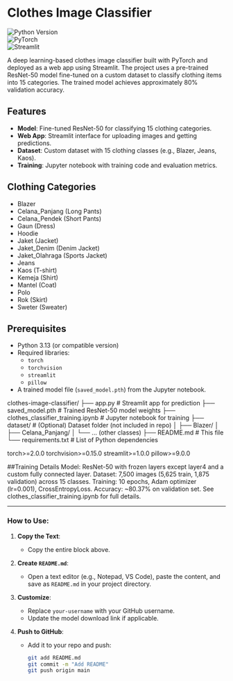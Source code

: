 # Clothes Image Classifier
![Python Version](https://img.shields.io/badge/python-3.13-blue.svg)  
![PyTorch](https://img.shields.io/badge/PyTorch-2.0+-orange.svg)  
![Streamlit](https://img.shields.io/badge/Streamlit-1.0+-red.svg)

A deep learning-based clothes image classifier built with PyTorch and deployed as a web app using Streamlit. The project uses a pre-trained ResNet-50 model fine-tuned on a custom dataset to classify clothing items into 15 categories. The trained model achieves approximately 80% validation accuracy.

## Features
- **Model**: Fine-tuned ResNet-50 for classifying 15 clothing categories.
- **Web App**: Streamlit interface for uploading images and getting predictions.
- **Dataset**: Custom dataset with 15 clothing classes (e.g., Blazer, Jeans, Kaos).
- **Training**: Jupyter notebook with training code and evaluation metrics.

## Clothing Categories
- Blazer
- Celana_Panjang (Long Pants)
- Celana_Pendek (Short Pants)
- Gaun (Dress)
- Hoodie
- Jaket (Jacket)
- Jaket_Denim (Denim Jacket)
- Jaket_Olahraga (Sports Jacket)
- Jeans
- Kaos (T-shirt)
- Kemeja (Shirt)
- Mantel (Coat)
- Polo
- Rok (Skirt)
- Sweter (Sweater)

## Prerequisites
- Python 3.13 (or compatible version)
- Required libraries:
  - `torch`
  - `torchvision`
  - `streamlit`
  - `pillow`
- A trained model file (`saved_model.pth`) from the Jupyter notebook.

clothes-image-classifier/
├── app.py                  # Streamlit app for prediction
├── saved_model.pth         # Trained ResNet-50 model weights
├── clothes_classifier_training.ipynb  # Jupyter notebook for training
├── dataset/                # (Optional) Dataset folder (not included in repo)
│   ├── Blazer/
│   ├── Celana_Panjang/
│   └── ... (other classes)
├── README.md               # This file
└── requirements.txt        # List of Python dependencies

torch>=2.0.0
torchvision>=0.15.0
streamlit>=1.0.0
pillow>=9.0.0

##Training Details
Model: ResNet-50 with frozen layers except layer4 and a custom fully connected layer.
Dataset: 7,500 images (5,625 train, 1,875 validation) across 15 classes.
Training: 10 epochs, Adam optimizer (lr=0.001), CrossEntropyLoss.
Accuracy: ~80.37% on validation set.
See clothes_classifier_training.ipynb for full details.


---

### How to Use:
1. **Copy the Text**:
   - Copy the entire block above.

2. **Create `README.md`**:
   - Open a text editor (e.g., Notepad, VS Code), paste the content, and save as `README.md` in your project directory.

3. **Customize**:
   - Replace `your-username` with your GitHub username.
   - Update the model download link if applicable.

4. **Push to GitHub**:
   - Add it to your repo and push:
     ```bash
     git add README.md
     git commit -m "Add README"
     git push origin main


